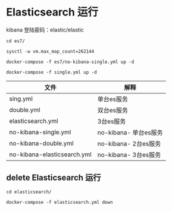 
# Elasticsearch 运行

kibana 登陆密码：elastic/elastic
```
cd es7/

sysctl -w vm.max_map_count=262144
 
docker-compose -f es7/no-kibana-single.yml up -d

docker-compose -f single.yml up -d
```

| 文件 | 解释 |
| ---- | -----|
| sing.yml    | 单台es服务    |
| double.yml    | 双台es服务    |
| elasticsearch.yml    | 3台es服务    |
| no-kibana-single.yml    | no-kibana- 单台es服务    |
| no-kibana-double.yml    | no-kibana- 2台es服务    |
| no-kibana-elasticsearch.yml   | no-kibana- 3台es服务    |

## delete Elasticsearch 运行

```
cd elasticsearch/

docker-compose -f elasticsearch.yml down
```
